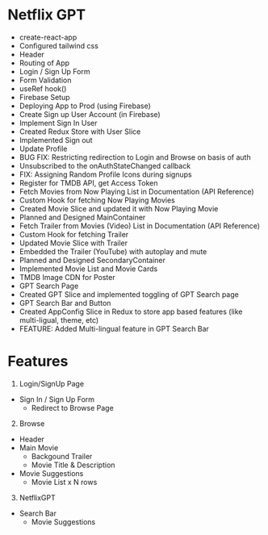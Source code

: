 # Netflix GPT

- create-react-app
- Configured tailwind css
- Header
- Routing of App
- Login / Sign Up Form
- Form Validation
- useRef hook()
- Firebase Setup
- Deploying App to Prod (using Firebase)
- Create Sign up User Account (in Firebase)
- Implement Sign In User
- Created Redux Store with User Slice
- Implemented Sign out
- Update Profile
- BUG FIX: Restricting redirection to Login and Browse on basis of auth
- Unsubscribed to the onAuthStateChanged callback
- FIX: Assigning Random Profile Icons during signups
- Register for TMDB API, get Access Token
- Fetch Movies from Now Playing List in Documentation (API Reference)
- Custom Hook for fetching Now Playing Movies
- Created Movie Slice and updated it with Now Playing Movie
- Planned and Designed MainContainer
- Fetch Trailer from Movies (Video) List in Documentation (API Reference)
- Custom Hook for fetching Trailer
- Updated Movie Slice with Trailer
- Embedded the Trailer (YouTube) with autoplay and mute
- Planned and Designed SecondaryContainer
- Implemented Movie List and Movie Cards
- TMDB Image CDN for Poster
- GPT Search Page
- Created GPT Slice and implemented toggling of GPT Search page
- GPT Search Bar and Button
- Created AppConfig Slice in Redux to store app based features (like multi-ligual, theme, etc)
- FEATURE: Added Multi-lingual feature in GPT Search Bar

# Features

1. Login/SignUp Page

- Sign In / Sign Up Form
  - Redirect to Browse Page

2. Browse

- Header
- Main Movie
  - Backgound Trailer
  - Movie Title & Description
- Movie Suggestions
  - Movie List x N rows

3. NetflixGPT

- Search Bar
  - Movie Suggestions

